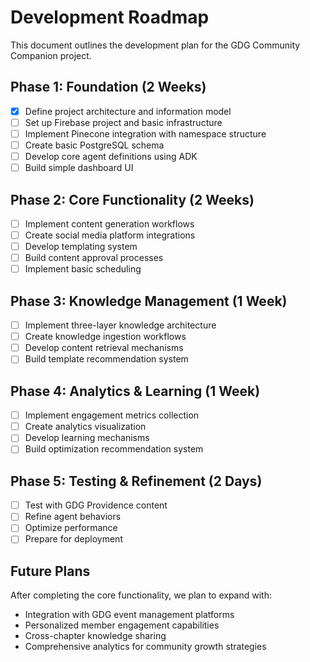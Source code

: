 # Development Roadmap

This document outlines the development plan for the GDG Community Companion project.

## Phase 1: Foundation (2 Weeks)

- [x] Define project architecture and information model
- [ ] Set up Firebase project and basic infrastructure
- [ ] Implement Pinecone integration with namespace structure
- [ ] Create basic PostgreSQL schema
- [ ] Develop core agent definitions using ADK
- [ ] Build simple dashboard UI

## Phase 2: Core Functionality (2 Weeks)

- [ ] Implement content generation workflows
- [ ] Create social media platform integrations
- [ ] Develop templating system
- [ ] Build content approval processes
- [ ] Implement basic scheduling

## Phase 3: Knowledge Management (1 Week)

- [ ] Implement three-layer knowledge architecture
- [ ] Create knowledge ingestion workflows
- [ ] Develop content retrieval mechanisms
- [ ] Build template recommendation system

## Phase 4: Analytics & Learning (1 Week)

- [ ] Implement engagement metrics collection
- [ ] Create analytics visualization
- [ ] Develop learning mechanisms
- [ ] Build optimization recommendation system

## Phase 5: Testing & Refinement (2 Days)

- [ ] Test with GDG Providence content
- [ ] Refine agent behaviors
- [ ] Optimize performance
- [ ] Prepare for deployment

## Future Plans

After completing the core functionality, we plan to expand with:

- Integration with GDG event management platforms
- Personalized member engagement capabilities
- Cross-chapter knowledge sharing
- Comprehensive analytics for community growth strategies
